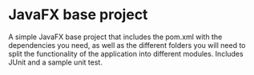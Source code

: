 # JavaFX base project

A simple JavaFX base project that includes the pom.xml with the dependencies you need, as well as the different 
folders you will need to split the functionality of the application into different modules. Includes JUnit and a sample unit test.